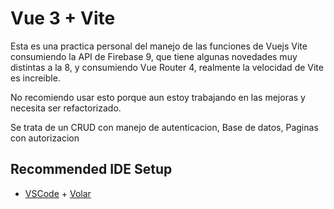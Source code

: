 # Vue 3 + Vite 

Esta es una practica personal del manejo de las funciones de Vuejs Vite consumiendo la API de Firebase 9, que tiene algunas novedades muy distintas a la 8, 
y consumiendo Vue Router 4, realmente la velocidad de Vite es increible. 

No recomiendo usar esto porque aun estoy trabajando en las mejoras y necesita ser refactorizado.

Se trata de un CRUD con manejo de autenticacion, Base de datos, Paginas con autorizacion
## Recommended IDE Setup

- [VSCode](https://code.visualstudio.com/) + [Volar](https://marketplace.visualstudio.com/items?itemName=johnsoncodehk.volar)

